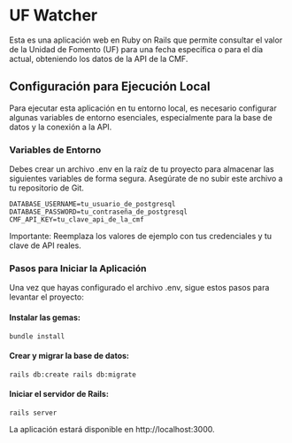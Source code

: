 

# UF Watcher

Esta es una aplicación web en Ruby on Rails que permite consultar el valor de la Unidad de Fomento (UF) para una fecha específica o para el día actual, obteniendo los datos de la API de la CMF.

## Configuración para Ejecución Local

Para ejecutar esta aplicación en tu entorno local, es necesario configurar algunas variables de entorno esenciales, especialmente para la base de datos y la conexión a la API.

### Variables de Entorno

Debes crear un archivo .env en la raíz de tu proyecto para almacenar las siguientes variables de forma segura. Asegúrate de no subir este archivo a tu repositorio de Git.

`DATABASE_USERNAME=tu_usuario_de_postgresql
DATABASE_PASSWORD=tu_contraseña_de_postgresql
CMF_API_KEY=tu_clave_api_de_la_cmf`



Importante: Reemplaza los valores de ejemplo con tus credenciales y tu clave de API reales.

### Pasos para Iniciar la Aplicación

Una vez que hayas configurado el archivo .env, sigue estos pasos para levantar el proyecto:

#### Instalar las gemas:

`bundle install`

#### Crear y migrar la base de datos:

`rails db:create
rails db:migrate`


#### Iniciar el servidor de Rails:

`rails server`

La aplicación estará disponible en http://localhost:3000.
